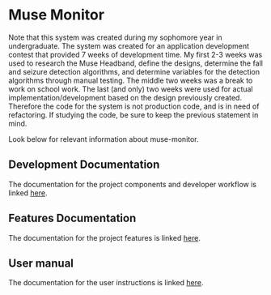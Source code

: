 Muse Monitor
======================


Note that this system was created during my sophomore year in undergraduate. The system was created for an application development contest that provided 7 weeks of development time. My first 2-3 weeks was used to research the Muse Headband, define the designs, determine the fall and seizure detection algorithms, and determine variables for the detection algorithms through manual testing. The middle two weeks was a break to work on school work. The last (and only) two weeks were used for actual implementation/development based on the design previously created. Therefore the code for the system is not production code, and is in need of refactoring. If studying the code, be sure to keep the previous statement in mind.

Look below for relevant information about muse-monitor.

## Development Documentation
The documentation for the project components and developer workflow is linked [here](doc/dev-doc.md).

## Features Documentation
The documentation for the project features is linked [here](doc/software-requirement-specification.md).

## User manual
The documentation for the user instructions is linked [here](doc/user-manual.md).
